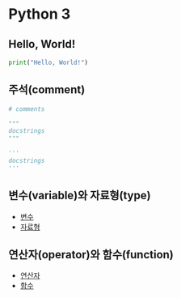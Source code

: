 # Python 3

## Hello, World!

```py
print("Hello, World!")
```

## 주석(comment)

```py
# comments

"""
docstrings
"""

'''
docstrings
'''
```

## 변수(variable)와 자료형(type)

- [변수](./python3/variable_and_type/variable.md)
- [자료형](./python3/variable_and_type/type.md)

## 연산자(operator)와 함수(function)

- [연산자](./python3/operator_and_function/operator.md)
- [함수](./python3/operator_and_function/function.md)
